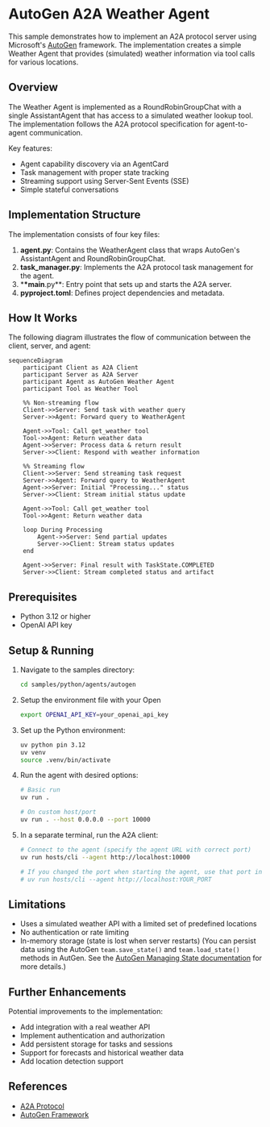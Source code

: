 # AutoGen A2A Weather Agent

This sample demonstrates how to implement an A2A protocol server using Microsoft's [AutoGen](https://microsoft.github.io/autogen/stable/user-guide/agentchat-user-guide/index.html) framework. The implementation creates a simple Weather Agent that provides (simulated) weather information via tool calls for various locations.

## Overview

The Weather Agent is implemented as a RoundRobinGroupChat with a single AssistantAgent that has access to a simulated weather lookup tool. The implementation follows the A2A protocol specification for agent-to-agent communication.

Key features:

- Agent capability discovery via an AgentCard
- Task management with proper state tracking
- Streaming support using Server-Sent Events (SSE)
- Simple stateful conversations

## Implementation Structure

The implementation consists of four key files:

1. **agent.py**: Contains the WeatherAgent class that wraps AutoGen's AssistantAgent and RoundRobinGroupChat.
2. **task_manager.py**: Implements the A2A protocol task management for the agent.
3. \***\*main**.py\*\*: Entry point that sets up and starts the A2A server.
4. **pyproject.toml**: Defines project dependencies and metadata.

## How It Works

The following diagram illustrates the flow of communication between the client, server, and agent:

```mermaid
sequenceDiagram
    participant Client as A2A Client
    participant Server as A2A Server
    participant Agent as AutoGen Weather Agent
    participant Tool as Weather Tool

    %% Non-streaming flow
    Client->>Server: Send task with weather query
    Server->>Agent: Forward query to WeatherAgent

    Agent->>Tool: Call get_weather tool
    Tool->>Agent: Return weather data
    Agent->>Server: Process data & return result
    Server->>Client: Respond with weather information

    %% Streaming flow
    Client->>Server: Send streaming task request
    Server->>Agent: Forward query to WeatherAgent
    Agent->>Server: Initial "Processing..." status
    Server->>Client: Stream initial status update

    Agent->>Tool: Call get_weather tool
    Tool->>Agent: Return weather data

    loop During Processing
        Agent->>Server: Send partial updates
        Server->>Client: Stream status updates
    end

    Agent->>Server: Final result with TaskState.COMPLETED
    Server->>Client: Stream completed status and artifact
```

## Prerequisites

- Python 3.12 or higher
- OpenAI API key

## Setup & Running

1. Navigate to the samples directory:

   ```bash
   cd samples/python/agents/autogen
   ```

2. Setup the environment file with your Open

   ```bash
   export OPENAI_API_KEY=your_openai_api_key
   ```

3. Set up the Python environment:

   ```bash
   uv python pin 3.12
   uv venv
   source .venv/bin/activate
   ```

4. Run the agent with desired options:

   ```bash
   # Basic run
   uv run .

   # On custom host/port
   uv run . --host 0.0.0.0 --port 10000
   ```

5. In a separate terminal, run the A2A client:

   ```bash
   # Connect to the agent (specify the agent URL with correct port)
   uv run hosts/cli --agent http://localhost:10000

   # If you changed the port when starting the agent, use that port instead
   # uv run hosts/cli --agent http://localhost:YOUR_PORT
   ```

## Limitations

- Uses a simulated weather API with a limited set of predefined locations
- No authentication or rate limiting
- In-memory storage (state is lost when server restarts) (You can persist data using the AutoGen `team.save_state()` and `team.load_state()` methods in AutGen. See the [AutoGen Managing State documentation](https://microsoft.github.io/autogen/dev/user-guide/agentchat-user-guide/tutorial/state.html) for more details.)

## Further Enhancements

Potential improvements to the implementation:

- Add integration with a real weather API
- Implement authentication and authorization
- Add persistent storage for tasks and sessions
- Support for forecasts and historical weather data
- Add location detection support

## References

- [A2A Protocol](https://github.com/google/A2A)
- [AutoGen Framework](https://microsoft.github.io/autogen/stable/user-guide/agentchat-user-guide/index.html)
